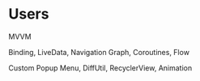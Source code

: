 # Users

MVVM

Binding, LiveData, Navigation Graph, Coroutines, Flow

Custom Popup Menu, DiffUtil, RecyclerView, Animation
